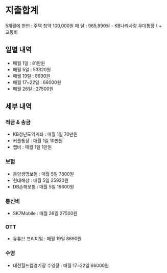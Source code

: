 # 지출합계
5개월에 한번 : 주택 청약 100,000원
매 달  : 965,890원 - KB나라사랑 우대통장
\  + 교통비
## 일별 내역
- 매월 1일 : 81만원 
- 매월 5일 : 53320원
- 매월 19일 : 8690원
- 매월 17~22일 : 66000원
- 매월 26일 : 27500원
## 세부 내역
### 적금 & 송금
- KB청년도약계좌 : 매월 1일 70만원
- 커플통장 : 매월 1일 10만원
- 랩비 : 매월 1일 1만원
### 보험
- 동양생명보험 : 매월 5일 7800원
- 현대해상 : 매월 5일 25920원
- DB손해보험 : 매월 5일 19600원
### 통신비
- SK7Mobile : 매월 26일 27500원
### OTT 
- 유튜브 프리미엄 : 매월 19일 8690원
### 수영
- 대전월드컵경기장 수영장 : 매월 17~22일 66000원